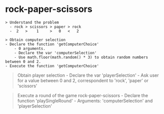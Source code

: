 # rock-paper-scissors
    > Understand the problem
      - rock > scissors > paper > rock
      -  2   >    1     >   0   <   2

    > Obtain computer selection
    - Declare the function 'getComputerChoice'
        - 0 arguments. 
        - Declare the var 'computerSelection'
        - Use math.floor(math.random() * 3) to obtain random numbers between 0 and 2.
    - Execute the function 'getComputerChoice'

   > Obtain player selection
    - Declare the var 'playerSelection'
    - Ask user for a value between 0 and 2, correspondent to 'rock', 'paper' or 'scissors'
 
   > Execute a round of the game rock-paper-scissors
    - Declare the function 'playSingleRound'
        - Arguments: 'computerSelection' and 'playerSelection'

